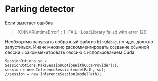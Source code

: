 # Parking detector
Если вылетает ошибка 
>[ONNXRuntimeError] : 1 : FAIL : LoadLibrary failed with error 126 

Необходимо запускать собранный файл из `bin\debug`, по идее должно запуститься. Иначе множно раскомментировать создание обычной сессии и закомменитровать сессию с использованием Cuda
```
SessionOptions so = SessionOptions.MakeSessionOptionWithCudaProvider(0);
session = new InferenceSession(modelPath, so);
//session = new InferenceSession(modelPath);
```